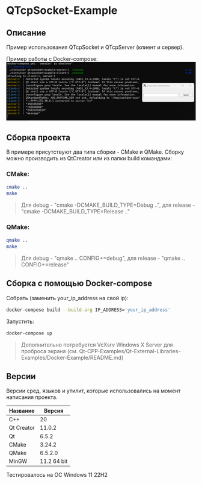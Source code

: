 # QTcpSocket-Example

## Описание

Пример использования QTcpSocket и QTcpServer (клиент и сервер).

Пример работы с Docker-compose:
![alt text](doc/QTcpSocket-Example.png)

## Сборка проекта

В примере присутствуют два типа сборки - CMake и QMake.
Сборку можно производить из QtCreator или из папки build командами:

### CMake:

```bash
cmake ..
make
```
> Для debug - "cmake -DCMAKE_BUILD_TYPE=Debug ..", для release - "cmake -DCMAKE_BUILD_TYPE=Release .."

### QMake:

```bash
qmake ..
make
```
> Для debug - "qmake .. CONFIG+=debug", для release - "qmake .. CONFIG+=release"

## Сборка с помощью Docker-compose

Собрать (заменить your_ip_address на свой ip):
```bash
docker-compose build --build-arg IP_ADDRESS='your_ip_address'
```

Запустить:
```bash
docker-compose up
```

> Дополнительно потребуется VcXsrv Windows X Server для проброса экрана (см. Qt-CPP-Examples/Qt-External-Libraries-Examples/Docker-Example/README.md)

## Версии

Версии сред, языков и утилит, которые использовались на момент написания проекта.

| Название   | Версия               |
| -----------|----------------------|
| C++        | 20                   |
| Qt Creator | 11.0.2               |
| Qt         | 6.5.2                |
| CMake      | 3.24.2               |
| QMake      | 6.5.2.0              |
| MinGW      | 11.2 64 bit          |

Тестировалось на ОС Windows 11 22H2